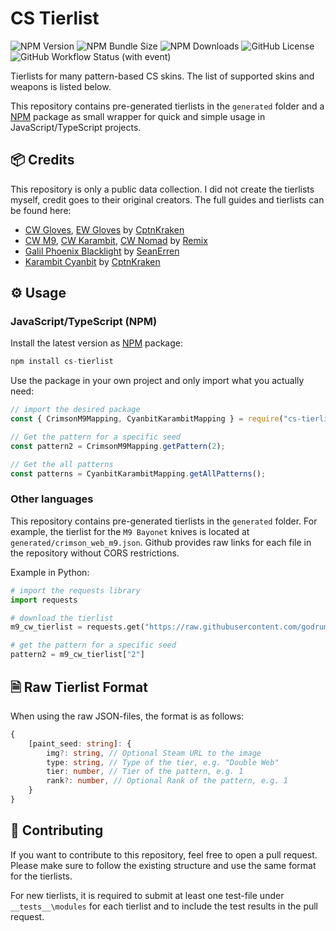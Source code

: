 # CS Tierlist

![NPM Version](https://img.shields.io/npm/v/cs-tierlist)
![NPM Bundle Size](https://img.shields.io/bundlephobia/min/cs-tierlist?label=size)
![NPM Downloads](https://img.shields.io/npm/dm/cs-tierlist)
![GitHub License](https://img.shields.io/github/license/chescos/csgo-fade-percentage-calculator)
![GitHub Workflow Status (with event)](https://img.shields.io/github/actions/workflow/status/godrums/cs-tierlist/node-test.yml)


Tierlists for many pattern-based CS skins. The list of supported skins and weapons is listed below.

This repository contains pre-generated tierlists in the `generated` folder and a [NPM](https://www.npmjs.com/package/cs-tierlist) package as small wrapper for quick and simple usage in JavaScript/TypeScript projects.

## 📦 Credits

This repository is only a public data collection.
I did not create the tierlists myself, credit goes to their original creators.
The full guides and tierlists can be found here:

-   [CW Gloves](https://steamcommunity.com/sharedfiles/filedetails/?id=2818147579), [EW Gloves](https://steamcommunity.com/sharedfiles/filedetails/?id=2817501759) by [CptnKraken](https://steamcommunity.com/id/CPTNKRAKEN)
-   [CW M9](https://steamcommunity.com/sharedfiles/filedetails/?id=2973876979), [CW Karambit](https://steamcommunity.com/sharedfiles/filedetails/?id=2980565820), [CW Nomad](https://steamcommunity.com/sharedfiles/filedetails/?id=2976420129) by [Remix](https://steamcommunity.com/id/ogremix)
-   [Galil Phoenix Blacklight](https://steamcommunity.com/sharedfiles/filedetails/?id=2352059734) by [SeanErren](https://steamcommunity.com/id/SeanErren)
-   [Karambit Cyanbit](https://steamcommunity.com/sharedfiles/filedetails/?id=2598147723) by [CptnKraken](https://steamcommunity.com/id/CPTNKRAKEN)

## ⚙️ Usage

### JavaScript/TypeScript (NPM)

Install the latest version as [NPM](https://www.npmjs.com/package/cs-tierlist) package:
```js
npm install cs-tierlist
```

Use the package in your own project and only import what you actually need:
```js
// import the desired package
const { CrimsonM9Mapping, CyanbitKarambitMapping } = require("cs-tierlist");

// Get the pattern for a specific seed
const pattern2 = CrimsonM9Mapping.getPattern(2);

// Get the all patterns
const patterns = CyanbitKarambitMapping.getAllPatterns();
```

### Other languages

This repository contains pre-generated tierlists in the `generated` folder.
For example, the tierlist for the `M9 Bayonet` knives is located at `generated/crimson_web_m9.json`. Github provides raw links for each file in the repository without CORS restrictions.

Example in Python:
```python
# import the requests library
import requests

# download the tierlist
m9_cw_tierlist = requests.get("https://raw.githubusercontent.com/godrums/cs-tierlist/main/generated/crimson_web_m9.json").json()

# get the pattern for a specific seed
pattern2 = m9_cw_tierlist["2"]
```

## 🗎 Raw Tierlist Format

When using the raw JSON-files, the format is as follows:

```typescript
{
    [paint_seed: string]: {
        img?: string, // Optional Steam URL to the image
        type: string, // Type of the tier, e.g. "Double Web"
        tier: number, // Tier of the pattern, e.g. 1
        rank?: number, // Optional Rank of the pattern, e.g. 1
    }
}
```

## 📝 Contributing

If you want to contribute to this repository, feel free to open a pull request. 
Please make sure to follow the existing structure and use the same format for the tierlists.

For new tierlists, it is required to submit at least one test-file under `__tests__\modules` for each tierlist and to include the test results in the pull request.